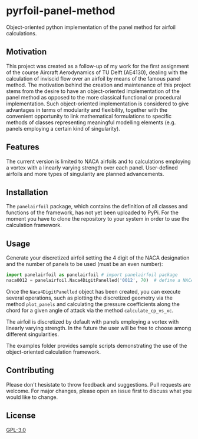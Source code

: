 # pyrfoil-panel-method
Object-oriented python implementation of the panel method for airfoil calculations.

## Motivation
This project was created as a follow-up of my work for the first assignment of the course Aircraft Aerodynamics of TU Delft (AE4130), dealing with the calculation of inviscid flow over an airfoil by means of the famous panel method. The motivation behind the creation and maintenance of this project stems from the desire to have an object-oriented implementation of the panel method as opposed to the more classical functional or procedural implementation. Such object-oriented implementation is considered to give advantages in terms of modularity and flexibility, together with the convenient opportunity to link mathematical formulations to specific methods of classes representing meaningful modelling elements (e.g. panels employing a certain kind of singularity).

## Features
The current version is limited to NACA airfoils and to calculations employing a vortex with a linearly varying strength over each panel. User-defined airfoils and more types of singularity are planned advancements.

## Installation
The `panelairfoil` package, which contains the definition of all classes and functions of the framework, has not yet been uploaded to PyPi. For the moment you have to clone the repository to your system in order to use the calculation framework.

## Usage
Generate your discretized airfoil setting the 4 digit of the NACA designation and the number of panels to be used (must be an even number):
```python
import panelairfoil as panelairfoil # import panelairfoil package
naca0012 = panelairfoil.Naca4DigitPanelled('0012', 70)  # define a NACA 0012 airfoil discretized in 70 panels
```
Once the `Naca4DigitPanelled` object has been created, you can execute several operations, such as plotting the discretized geometry via the method `plot_panels` and calculating the pressure coefficients along the chord for a given angle of attack via the method `calculate_cp_vs_xc`.

The airfoil is discretized by default with panels employing a vortex with linearly varying strength. In the future the user will be free to choose among different singularities.

The examples folder provides sample scripts demonstrating the use of the object-oriented calculation framework.

## Contributing
Please don't hesistate to throw feedback and suggestions. Pull requests are welcome. For major changes, please open an issue first to discuss what you would like to change.

## License
[GPL-3.0](https://choosealicense.com/licenses/gpl-3.0/)
